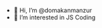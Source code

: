 - 👋 Hi, I’m @domakanmanzur
- 👀 I’m interested in JS Coding

<!---
domakanmanzur/domakanmanzur is a ✨ special ✨ repository because its `README.md` (this file) appears on your GitHub profile.
You can click the Preview link to take a look at your changes.
--->
